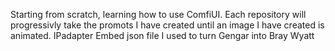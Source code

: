 Starting from scratch, learning how to use ComfiUI. Each repository will progressivly take the promots I have created until an image I have created is animated. 
IPadapter Embed json file I used to turn Gengar into Bray Wyatt 
